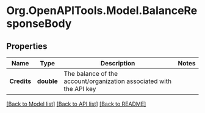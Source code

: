 # Org.OpenAPITools.Model.BalanceResponseBody

## Properties

Name | Type | Description | Notes
------------ | ------------- | ------------- | -------------
**Credits** | **double** | The balance of the account/organization associated with the API key | 

[[Back to Model list]](../README.md#documentation-for-models) [[Back to API list]](../README.md#documentation-for-api-endpoints) [[Back to README]](../README.md)

